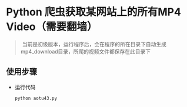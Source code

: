 # Python 爬虫获取某网站上的所有MP4 Video（需要翻墙）

>  当前是初级版本，运行程序后，会在程序的所在目录下自动生成mp4_download目录，所爬的视频文件都保存在此目录下

## 使用步骤

- 运行代码
    ```bash
    python aotu43.py
    ```
